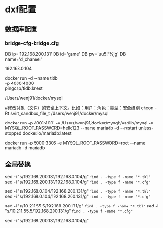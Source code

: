 # dxf配置

## 数据库配置
### bridge-cfg-bridge.cfg
DB ip='192.168.200.131'
DB id='game'
DB pw='uu5!^%jg'
DB name='d_channel'


192.168.0.104


docker run -d --name tidb \
  -p 4000:4000 \
  pingcap/tidb:latest 


/Users/wenj91/docker/mysql

#修改对象（文件）的安全上下文。比如：用户：角色：类型：安全级别
  chcon -Rt svirt_sandbox_file_t /Users/wenj91/docker/mysql

docker run -p 4001:4001 -v /Users/wenj91/docker/mysql:/var/lib/mysql -e MYSQL_ROOT_PASSWORD=hello123 --name mariadb -d --restart unless-stopped docker.io/mariadb:latest 


docker run -p 5000:3306 -e MYSQL_ROOT_PASSWORD=root  --name mariadb -d mariadb


## 全局替换
sed -i "s/192.168.200.131/192.168.0.104/g" `find . -type f -name "*.tbl"`
sed -i "s/192.168.200.131/192.168.0.104/g" `find . -type f -name "*.cfg"`


sed -i "s/192.168.0.104/192.168.200.131/g" `find . -type f -name "*.tbl"`
sed -i "s/192.168.0.104/192.168.200.131/g" `find . -type f -name "*.cfg"`


sed -i "s/10.211.55.5/192.168.200.131/g" `find . -type f -name "*.tbl"`
sed -i "s/10.211.55.5/192.168.200.131/g" `find . -type f -name "*.cfg"`



sed -i "s/192.168.200.131/192.168.0.104/g"